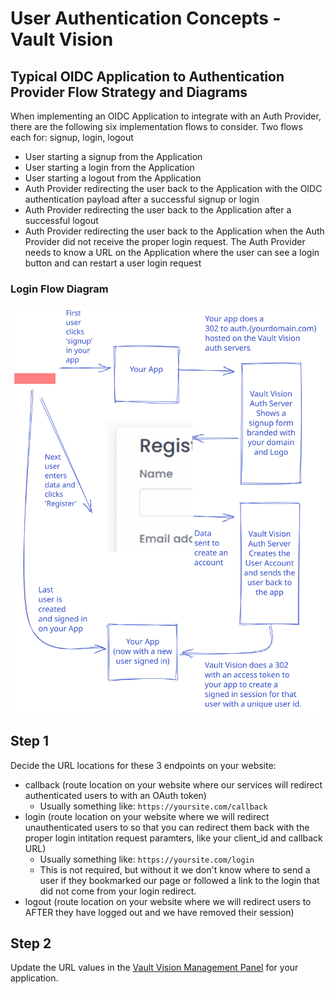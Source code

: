 User Authentication Concepts - Vault Vision
==================

## Typical OIDC Application to Authentication Provider Flow Strategy and Diagrams

When implementing an OIDC Application to integrate with an Auth Provider, there are the following six implementation flows to consider. Two flows each for: signup, login, logout
- User starting a signup from the Application
- User starting a login from the Application
- User starting a logout from the Application
- Auth Provider redirecting the user back to the Application with the OIDC authentication payload after a successful signup or login
- Auth Provider redirecting the user back to the Application after a successful logout
- Auth Provider redirecting the user back to the Application when the Auth Provider did not receive the proper login request.  The Auth Provider needs to know a URL on the Application where the user can see a login button and can restart a user login request


### Login Flow Diagram
![Login Flow](concepts/concept1.svg)

## Step 1

Decide the URL locations for these 3 endpoints on your website:

- callback (route location on your website where our services will redirect authenticated users to with an OAuth token)
  - Usually something like: ```https://yoursite.com/callback```
- login (route location on your website where we will redirect unauthenticated users to so that you can redirect them back with the proper login intitation request paramters, like your client_id and callback URL)
  - Usually something like: ```https://yoursite.com/login```
  - This is not required, but without it we don't know where to send a user if they bookmarked our page or followed a link to the login that did not come from your login redirect.
- logout (route location on your website where we will redirect users to AFTER they have logged out and we have removed their session)


## Step 2

Update the URL values in the [Vault Vision Management Panel](https://manage.vaultvision.com/go#applications) for your application.


